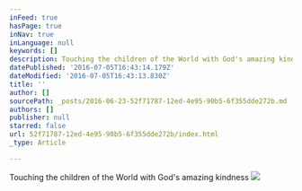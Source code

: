 ```yaml
---
inFeed: true
hasPage: true
inNav: true
inLanguage: null
keywords: []
description: Touching the children of the World with God's amazing kindness
datePublished: '2016-07-05T16:43:14.179Z'
dateModified: '2016-07-05T16:43:13.830Z'
title: ''
author: []
sourcePath: _posts/2016-06-23-52f71787-12ed-4e95-90b5-6f355dde272b.md
authors: []
publisher: null
starred: false
url: 52f71787-12ed-4e95-90b5-6f355dde272b/index.html
_type: Article

---
```

Touching the children of the World with God's amazing kindness
![](https://the-grid-user-content.s3-us-west-2.amazonaws.com/da9c3788-c9df-43a2-88dc-c866f46f9f53.jpg)